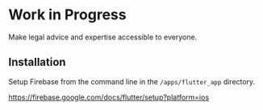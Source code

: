 
# Work in Progress

Make legal advice and expertise accessible to everyone.

## Installation

Setup Firebase from the command line in the `/apps/flutter_app` directory.

https://firebase.google.com/docs/flutter/setup?platform=ios